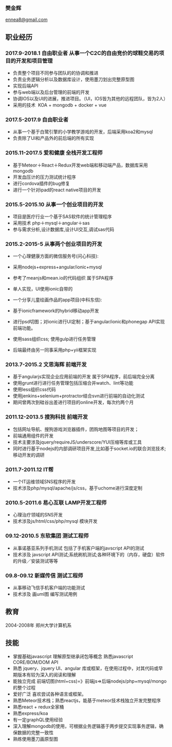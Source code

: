 ### 樊金辉
ennea8@gmail.com 

## 职业经历

### 2017.9-2018.1 自由职业者 从事一个C2C的自由竞价的球鞋交易的项目的开发和项目管理
* 负责整个项目不同参与团队的的协调和推进
* 负责业务逻辑分析以及数据库设计，使用墨刀划出完整原型图
* 实现后端API
* 参与web端以及后台管理的前端的开发
* 协调IOS以及UI的进展，推进项目。（UI，IOS皆为其他的远程团队，皆为2人）
* 采用的技术  KOA + mongodb + docker + vue


### 2017.5-2017.9 自由职业者

 * 从事一个基于白鹭引擎的小学教学游戏的开发，后端采用koa2和mysql
 * 负责除了UI和产品外的前后端的所有实现
 

### 2015.11-2017.5 爱和健康  全栈开发工程师 
* 基于Meteor＋React＋Redux开发web端和移动端产品，数据库采用mongodb
* 开发血压计的压力测试统计程序
* 进行cordova插件的bug修复
* 进行一个针对ipad的react native项目的开发

### 2015.5-2015.10 从事一个创业项目的开发

* 项目是医疗行业一个基于SAS软件的统计管理程序
* 采用技术 php＋mysql＋angular＋sas
* 参与需求分析,设计数据库,设计UI交互,调试sas代码
	
	
### 2015.2-2015-5 从事两个创业项目的开发
 * 一个心理健康方面的微信服务号(问心科技):
 * 采用nodejs+express+angular/ionic+mysql 
 * 参考了meanjs和mean.io的代码组织 属于SPA程序
 * 单人实现，UI使用ionic自带的
	    
	
 * 一个分享儿童绘画作品的app项目(中科东信):
 * 基于ionicframework的hybrid移动app开发
 * 进行psd切图；对ionic进行UI定制；基于angular/ionic和phonegap API实现前端功能。
 * 使用sass组织css; 使用gulp进行任务管理
 * 后端最终由另一同事采用php+yii框架实现
	    
### 2013.7-2015.2 文思海辉 前端开发 
* 基于angularjs实现企业应用前端的开发 属于SPA程序，前后端完全分离
* 使用grunt进行进行任务管理包括压缩合并watch、lint等功能
* 使用less组织css代码
* 使用jenkins+selenium+protractor结合svn进行前端的自动化测试
* 期间曾两次到硅谷出差进行项目的online开发，每次约两个月
      

### 2011.12-2013.5 搜狗科技 前端开发  
* 包括网址导航、搜狗游戏浏览器插件，团购地图等项目的开发；
* 前端通用组件的开发
* 技术主要涉及jquery/requireJS/underscore/YUI压缩等库或工具
* 同时进行基于nodejs的内部调研项目开发,比如基于socket.io的联合浏览技术;移动开发的调研
      
### 2011.7-2011.12 IT帮
* 一个IT运维领域SNS程序的开发
* 技术涉及php/mysql/apache/js/css，基于uchome进行深度定制
      
### 2010.5-2011.6 易心互联 LAMP开发工程师  
* 心理治疗领域的SNS开发 
* 技术涉及js/html/css/php/mysql 模块开发

### 09.12-2010.5 东软集团 测试工程师  
* 从事诺基亚系列手机测试 包括了手机客户端的javscript API的测试 
* 技术涉及 javscript API测试;系统刷机测试;各种环境下的（内存，硬盘）软件的升级／安装测试等等
          
### 09.8-09.12 新媒传信 测试工程师  
* 从事移动飞信手机客户端的功能测试
* 技术涉及 画uml图 编写测试用例

## 教育

2004-2008年 郑州大学计算机系

## 技能

* 掌握基础javascript 理解原型继承闭包等概念 熟悉javascript CORE/BOM/DOM API
* 熟悉 jquery、jquery UI、angular 库或框架，在使用过程中，对其代码或早期版本有较为深入的阅读和理解
* 能独立完成 前端切图(html+css)=》前端js=>后端nodejs/php+mysql/mongo的整个过程
* 爱好广泛 喜欢尝试各种语言或框架。
* 熟悉Meteor技术栈；熟悉reactjs，能基于meteor技术栈独立开发完整程序
* 熟悉react + redux全家桶
* 熟悉express/koa
* 有一定graphQL使用经验
* 深入理解mongodb的使用，可根据业务逻辑基于两步提交实现事务逻辑，确保数据的完整一致性
* 熟练使用墨刀画原型图


